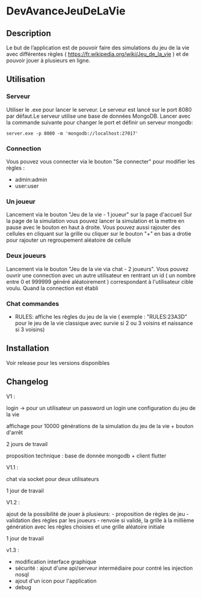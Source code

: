 # DevAvanceJeuDeLaVie

## Description
Le but de l’application est de pouvoir faire des simulations du jeu de la vie avec différentes règles
( https://fr.wikipedia.org/wiki/Jeu_de_la_vie ) et de pouvoir jouer à plusieurs en ligne.

## Utilisation
### Serveur
Utiliser le .exe pour lancer le serveur. Le serveur est lancé sur le port 8080 par défaut.Le serveur utilise une base de données MongoDB.
Lancer avec la commande suivante pour changer le port et définir un serveur mongodb:
```
server.exe -p 8080 -m 'mongodb://localhost:27017'
```
### Connection
Vous pouvez vous connecter via le bouton "Se connecter" pour modifier les règles : 
- admin:admin
- user:user
### Un joueur 
Lancement via le bouton "Jeu de la vie - 1 joueur" sur la page d'accueil
Sur la page de la simulation vous pouvez lancer la simulation et la mettre en pause avec le bouton en haut à droite. Vous pouvez aussi rajouter des cellules en cliquant sur la grille ou cliquer sur le bouton "+" en bas a drotie pour rajouter un regroupement aléatoire de cellule
### Deux joueurs
Lancement via le bouton "Jeu de la vie via chat - 2 joueurs". Vous pouvez ouvrir une connection avec un autre utilisateur en rentrant un id ( un nombre entre 0 et 999999 généré aléatoirement ) correspondant à l'utilisateur cible voulu. Quand la connection est établi
### Chat commandes
- RULES: affiche les règles du jeu de la vie ( exemple : "RULES:23A3D" pour le jeu de la vie classique avec survie si 2 ou 3 voisins et naissance si 3 voisins)

## Installation

Voir release pour les versions disponibles

## Changelog

V1 :

login -> pour un utilisateur un password un login une configuration du jeu de la vie 

affichage pour 10000 générations de la simulation du jeu de la vie + bouton d'arrêt 

2 jours de travail 

proposition technique : base de donnée mongodb + client flutter 

V1.1 :

chat via socket pour deux utilisateurs

1 jour de travail

V1.2 :

ajout de la possibilité de jouer à plusieurs:
    - proposition de règles de jeu
    - validation des règles par les joueurs
    - renvoie si validé, la grille à la millième génération avec les règles choisies et une grille aléatoire initiale

1 jour de travail

v1.3 :

- modification interface graphique
- sécurité : ajout d'une api/serveur intermédiaire pour contré les injection nosql
- ajout d'un icon pour l'application
- debug